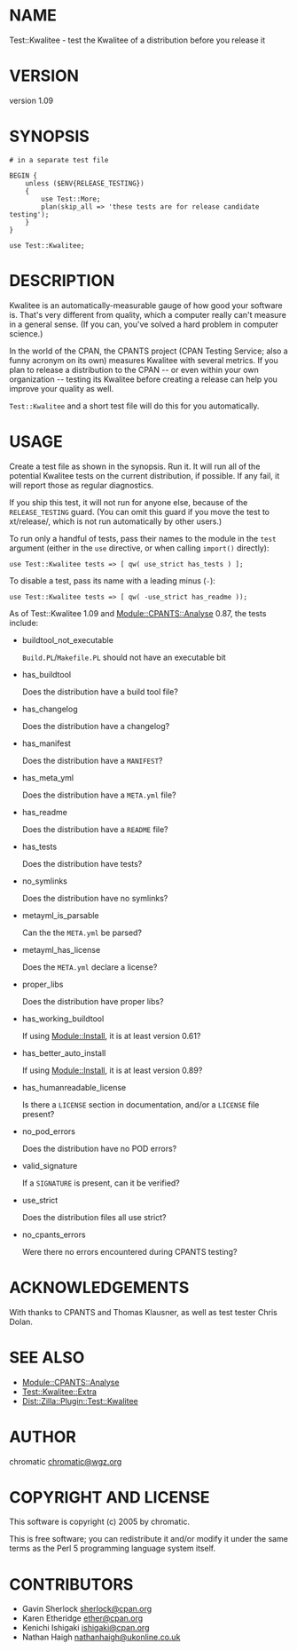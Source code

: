 # NAME

Test::Kwalitee - test the Kwalitee of a distribution before you release it

# VERSION

version 1.09

# SYNOPSIS

    # in a separate test file

    BEGIN {
        unless ($ENV{RELEASE_TESTING})
        {
            use Test::More;
            plan(skip_all => 'these tests are for release candidate testing');
        }
    }

    use Test::Kwalitee;

# DESCRIPTION

Kwalitee is an automatically-measurable gauge of how good your software is.
That's very different from quality, which a computer really can't measure in a
general sense.  (If you can, you've solved a hard problem in computer science.)

In the world of the CPAN, the CPANTS project (CPAN Testing Service; also a
funny acronym on its own) measures Kwalitee with several metrics.  If you plan
to release a distribution to the CPAN -- or even within your own organization
\-- testing its Kwalitee before creating a release can help you improve your
quality as well.

`Test::Kwalitee` and a short test file will do this for you automatically.

# USAGE

Create a test file as shown in the synopsis.  Run it.  It will run all of the
potential Kwalitee tests on the current distribution, if possible.  If any
fail, it will report those as regular diagnostics.

If you ship this test, it will not run for anyone else, because of the
`RELEASE_TESTING` guard. (You can omit this guard if you move the test to
xt/release/, which is not run automatically by other users.)

To run only a handful of tests, pass their names to the module in the `test`
argument (either in the `use` directive, or when calling `import()` directly):

    use Test::Kwalitee tests => [ qw( use_strict has_tests ) ];

To disable a test, pass its name with a leading minus (`-`):

    use Test::Kwalitee tests => [ qw( -use_strict has_readme ));

As of Test::Kwalitee 1.09 and [Module::CPANTS::Analyse](http://search.cpan.org/perldoc?Module::CPANTS::Analyse) 0.87, the tests include:

- buildtool\_not\_executable

    `Build.PL`/`Makefile.PL` should not have an executable bit

- has\_buildtool

    Does the distribution have a build tool file?

- has\_changelog

    Does the distribution have a changelog?

- has\_manifest

    Does the distribution have a `MANIFEST`?

- has\_meta\_yml

    Does the distribution have a `META.yml` file?

- has\_readme

    Does the distribution have a `README` file?

- has\_tests

    Does the distribution have tests?

- no\_symlinks

    Does the distribution have no symlinks?

- metayml\_is\_parsable

    Can the the `META.yml` be parsed?

- metayml\_has\_license

    Does the `META.yml` declare a license?

- proper\_libs

    Does the distribution have proper libs?

- has\_working\_buildtool

    If using [Module::Install](http://search.cpan.org/perldoc?Module::Install), it is at least version 0.61?

- has\_better\_auto\_install

    If using [Module::Install](http://search.cpan.org/perldoc?Module::Install), it is at least version 0.89?

- has\_humanreadable\_license

    Is there a `LICENSE` section in documentation, and/or a `LICENSE` file
    present?

- no\_pod\_errors

    Does the distribution have no POD errors?

- valid\_signature

    If a `SIGNATURE` is present, can it be verified?

- use\_strict

    Does the distribution files all use strict?

- no\_cpants\_errors

    Were there no errors encountered during CPANTS testing?

# ACKNOWLEDGEMENTS

With thanks to CPANTS and Thomas Klausner, as well as test tester Chris Dolan.

# SEE ALSO

- [Module::CPANTS::Analyse](http://search.cpan.org/perldoc?Module::CPANTS::Analyse)
- [Test::Kwalitee::Extra](http://search.cpan.org/perldoc?Test::Kwalitee::Extra)
- [Dist::Zilla::Plugin::Test::Kwalitee](http://search.cpan.org/perldoc?Dist::Zilla::Plugin::Test::Kwalitee)

# AUTHOR

chromatic <chromatic@wgz.org>

# COPYRIGHT AND LICENSE

This software is copyright (c) 2005 by chromatic.

This is free software; you can redistribute it and/or modify it under
the same terms as the Perl 5 programming language system itself.

# CONTRIBUTORS

- Gavin Sherlock <sherlock@cpan.org>
- Karen Etheridge <ether@cpan.org>
- Kenichi Ishigaki <ishigaki@cpan.org>
- Nathan Haigh <nathanhaigh@ukonline.co.uk>
